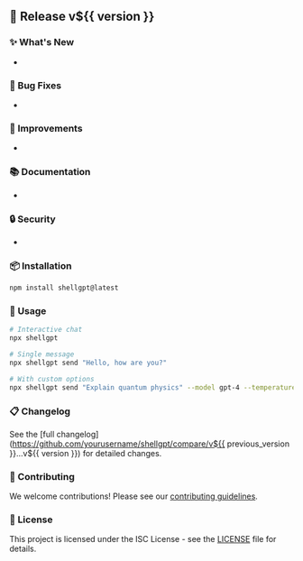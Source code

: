 ## 🚀 Release v${{ version }}

### ✨ What's New
- 

### 🐛 Bug Fixes
- 

### 🔧 Improvements
- 

### 📚 Documentation
- 

### 🔒 Security
- 

### 📦 Installation

```bash
npm install shellgpt@latest
```

### 🎯 Usage

```bash
# Interactive chat
npx shellgpt

# Single message
npx shellgpt send "Hello, how are you?"

# With custom options
npx shellgpt send "Explain quantum physics" --model gpt-4 --temperature 0.3
```

### 📋 Changelog

See the [full changelog](https://github.com/yourusername/shellgpt/compare/v${{ previous_version }}...v${{ version }}) for detailed changes.

### 🤝 Contributing

We welcome contributions! Please see our [contributing guidelines](https://github.com/yourusername/shellgpt/blob/main/CONTRIBUTING.md).

### 📄 License

This project is licensed under the ISC License - see the [LICENSE](https://github.com/yourusername/shellgpt/blob/main/LICENSE) file for details. 